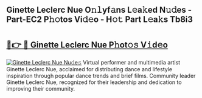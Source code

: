 ## Ginette Leclerc Nue O𝚗𝚕yf𝚊ns L𝚎a𝚔ed N𝚞𝚍es - Part-EC2 P𝚑𝚘tos Vi𝚍𝚎o - H𝚘𝚝 Part L𝚎a𝚔s Tb8i3

# <h2><a href="http://kf7yrgd.oniu.top/?m=Ginette+Leclerc+Nue">🔗👉 🔴 Ginette Leclerc Nue P𝚑ot𝚘𝚜 V𝚒d𝚎o</a></h2>

[![Ginette Leclerc Nue Nu𝚍e𝚜](https://i.imgur.com/0qMVB7G.gif)](http://kf7yrgd.oniu.top/?m=Ginette+Leclerc+Nue)
Virtual performer and multimedia artist Ginette Leclerc Nue, acclaimed for distributing dance and lifestyle inspiration through popular dance trends and brief films. Community leader Ginette Leclerc Nue, recognized for their leadership and dedication to improving their community.  
